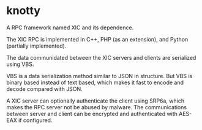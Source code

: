 # knotty
A RPC framework named XIC and its dependence.

The XIC RPC is implemented in C++, PHP (as an extension), and Python (partially implemented).

The data communidated between the XIC servers and clients are serialized using VBS.

VBS is a data serialization method similar to JSON in structure. But VBS is binary based instead of text based, which makes it fast to encode and decode compared with JSON.

A XIC server can optionally authenticate the client using SRP6a, which makes the RPC server not be abused by malware. 
The communications between server and client can be encrypted and authenticated with AES-EAX if configured.
